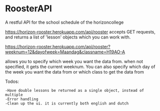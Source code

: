 # RoosterAPI
A restful API for the school schedule of the horizoncollege


https://horizon-rooster.herokuapp.com/api/rooster
accepts GET requests, and returns a list of 'lesson' objects which you can work with.

https://horizon-rooster.herokuapp.com/api/rooster?weeknum=12&dayofweek=Maandag&classname=H19AO-A

allows you to specify which week you want the data from. when not specified, it gets the current weeknum.
You can also specify which day of the week you want the data from or which class to get the data from


Todos:

	-Have double lessons be returned as a single object, instead of multiple	
	-Error handling
	-Clean up the ui. it is currently both english and dutch